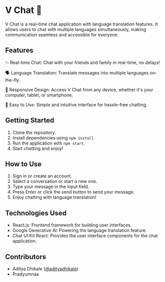 # V Chat 🚀

V Chat is a real-time chat application with language translation features. It allows users to chat with multiple languages simultaneously, making communication seamless and accessible for everyone.

## Features

✨ Real-time Chat: Chat with your friends and family in real-time, no delays!

🗣️ Language Translation: Translate messages into multiple languages on-the-fly.

📱 Responsive Design: Access V Chat from any device, whether it's your computer, tablet, or smartphone.

💬 Easy to Use: Simple and intuitive interface for hassle-free chatting.

## Getting Started

1. Clone the repository.
2. Install dependencies using `npm install`.
3. Run the application with `npm start`.
4. Start chatting and enjoy!

## How to Use

1. Sign in or create an account.
2. Select a conversation or start a new one.
3. Type your message in the input field.
4. Press Enter or click the send button to send your message.
5. Enjoy chatting with language translation!

## Technologies Used

- React.js: Frontend framework for building user interfaces.
- Google Generative AI: Powering the language translation feature.
- Chat UI Kit React: Provides the user interface components for the chat application.


## Contributors

- Aditya Dhikale ([@adityadhikale](https://github.com/adityadhikale))
- Pradyumnaa 


